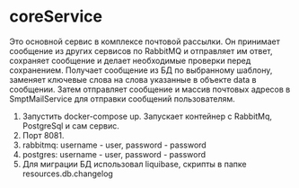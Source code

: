 # coreService
Это основной сервис в комплексе почтовой рассылки.
Он принимает сообщение из других сервисов по RabbitMQ и отправляет им ответ, сохраняет сообщение и делает необходимые проверки перед сохранением. 
Получает сообщение из БД по выбранному шаблону, заменяет ключевые слова на слова указанные в объекте data в сообщении.
Затем отправляет сообщение и массив почтовых адресов в SmptMailService для отправки сообщений пользователям.
1. Запустить docker-compose up. Запускает контейнер с RabbitMq, PostgreSql и сам сервис.
2. Порт 8081.
3. rabbitmq: username - user, password - password
4. postgres: username - user, password - password
5. Для миграции БД использовал liquibase, скрипты в папке resources.db.changelog

